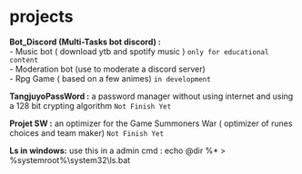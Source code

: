 # projects


<b>Bot_Discord (Multi-Tasks bot discord) :</b>  
                            - Music bot ( download ytb and spotify music ) ``only for educational content``  
                            - Moderation bot (use to moderate a discord server)  
                            - Rpg Game ( based on a few animes) ``in development``  

<b>TangjuyoPassWord :</b> a password manager without using internet and using a 128 bit crypting algorithm ``Not Finish Yet``

<b>Projet SW :</b> an optimizer for the Game Summoners War ( optimizer of runes choices and team maker) ``Not Finish Yet``

<b>Ls in windows:</b> use this in a admin cmd : echo @dir %* > %systemroot%\system32\ls.bat
